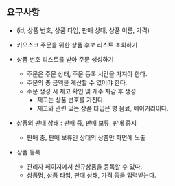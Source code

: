 ## 요구사항
- (id, 상품 번호, 상품 타입, 판매 상태, 상품 이름, 가격)
- 키오스크 주문을 위한 상품 후보 리스트 조회하기  


- 상품 번호 리스트를 받아 주문 생성하기
  - 주문은 주문 상태, 주문 등록 시간을 가져야 한다.
  - 주문의 총 금액을 계산할 수 있어야 한다.
  - 주문 생성 시 재고 확인 및 개수 차감 후 생성
    - 재고는 상품 번호를 가진다.
    - 재고와 관련 있는 상품 타입은 병 음료, 베이커리이다.


- 상품의 판매 상태 : 판매 중, 판매 보류, 판매 중지
  - 판매 중, 판매 보류인 상태의 상품만 화면에 노출


- 상품 등록
  - 관리자 페이지에서 신규상품을 등록할 수 있따.
  - 상품명, 상품 타입, 판매 상태, 가격 등을 입력받는다.